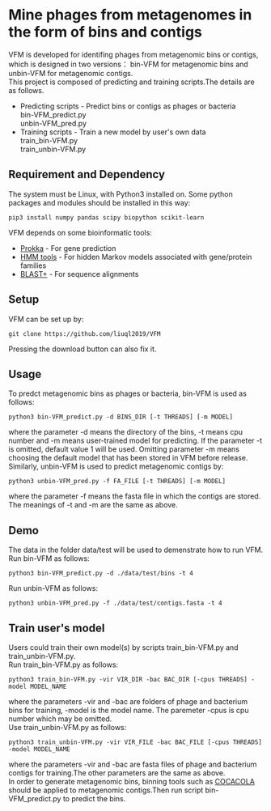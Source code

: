 Mine phages from metagenomes in the form of bins and contigs  
============================================================
VFM is developed for identifing phages from metagenomic bins or contigs, which is designed in two versions： bin-VFM for metagenomic bins and unbin-VFM for metagenomic contigs.  
This project is composed of predicting and training scripts.The details are as follows.
* Predicting scripts - Predict bins or contigs as phages or bacteria    
bin-VFM_predict.py    
unbin-VFM_pred.py
* Training scripts - Train a new model by user's own data  
train_bin-VFM.py  
train_unbin-VFM.py  
## Requirement and Dependency
The system must be Linux, with Python3 installed on. Some python packages and modules should be installed in this way:  
```
pip3 install numpy pandas scipy biopython scikit-learn
``` 
VFM depends on some bioinformatic tools: 
* [Prokka](https://github.com/tseemann/prokka) - For gene prediction
* [HMM tools](http://www.hmmer.org/) - For hidden Markov models associated with gene/protein families
* [BLAST+](https://blast.ncbi.nlm.nih.gov/Blast.cgi?CMD=Web&PAGE_TYPE=BlastDocs&DOC_TYPE=Download) - For sequence alignments

## Setup
VFM can be set up by:
```
git clone https://github.com/liuql2019/VFM
```
Pressing the download button can also fix it.

## Usage
To predct metagenomic bins as phages or bacteria, bin-VFM is used as follows:
```
python3 bin-VFM_predict.py -d BINS_DIR [-t THREADS] [-m MODEL]
```
where the parameter -d means the directory of the bins, -t means cpu number and -m means user-trained model for predicting. If the parameter -t is omitted, default value 1 will be used. Omitting parameter -m means choosing the default model that has been stored in VFM before release.  
Similarly, unbin-VFM is used to predict metagenomic contigs by:
```
python3 unbin-VFM_pred.py -f FA_FILE [-t THREADS] [-m MODEL]
```
where the parameter -f means the fasta file in which the contigs are stored. The meanings of -t and -m are the same as above. 
## Demo
The data in the folder data/test will be used to demenstrate how to run VFM.  
Run bin-VFM as follows:
```
python3 bin-VFM_predict.py -d ./data/test/bins -t 4
```
Run unbin-VFM as follows:
```
python3 unbin-VFM_pred.py -f ./data/test/contigs.fasta -t 4
```
## Train user's model
Users could train their own model(s) by scripts train_bin-VFM.py and train_unbin-VFM.py.   
Run train_bin-VFM.py as follows:
```
python3 train_bin-VFM.py -vir VIR_DIR -bac BAC_DIR [-cpus THREADS] -model MODEL_NAME
```
where the parameters -vir and -bac are folders of phage and bacterium bins for training, -model is the model name. The paremeter -cpus is cpu number which may be omitted.  
Use train_unbin-VFM.py as follows:
```
python3 train_unbin-VFM.py -vir VIR_FILE -bac BAC_FILE [-cpus THREADS] -model MODEL_NAME
```
where the parameters -vir and -bac are fasta files of phage and bacterium contigs for training.The other parameters are the same as above.  
In order to generate metagenomic bins, binning tools such as [COCACOLA](https://github.com/younglululu/COCACOLA) should be applied to metagenomic contigs.Then run script bin-VFM_predict.py to predict the bins.
